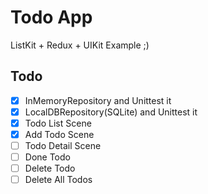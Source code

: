 # Todo App

ListKit + Redux + UIKit Example ;)


## Todo

- [x] InMemoryRepository and Unittest it
- [x] LocalDBRepository(SQLite) and Unittest it
- [x] Todo List Scene
- [x] Add Todo Scene
- [ ] Todo Detail Scene
- [ ] Done Todo
- [ ] Delete Todo
- [ ] Delete All Todos
